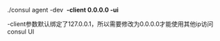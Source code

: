 <span>./consul agent -dev </span><span> </span><span><strong>-client 0.0.0.0 -ui</strong></span>

-client参数默认绑定了127.0.0.1，所以需要修改为0.0.0.0才能使用其他ip访问consul UI
